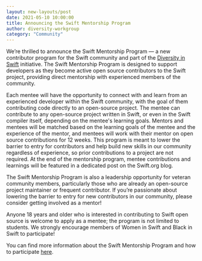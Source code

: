 ```yaml
---
layout: new-layouts/post
date: 2021-05-10 10:00:00
title: Announcing the Swift Mentorship Program
author: diversity-workgroup
category: "Community"
---
```


We’re thrilled to announce the Swift Mentorship Program — a new contributor program for the Swift community and part of the [Diversity in Swift](/diversity) initiative. The Swift Mentorship Program is designed to support developers as they become active open source contributors to the Swift project, providing direct mentorship with experienced members of the community.

Each mentee will have the opportunity to connect with and learn from an experienced developer within the Swift community, with the goal of them contributing code directly to an open-source project. The mentee can contribute to any open-source project written in Swift, or even in the Swift compiler itself, depending on the mentee's learning goals. Mentors and mentees will be matched based on the learning goals of the mentee and the experience of the mentor, and mentees will work with their mentor on open source contributions for 12 weeks. This program is meant to lower the barrier to entry for contributors and help build new skills in our community regardless of experience, so prior contributions to a project are not required. At the end of the mentorship program, mentee contributions and learnings will be featured in a dedicated post on the Swift.org blog.

The Swift Mentorship Program is also a leadership opportunity for veteran community members, particularly those who are already an open-source project maintainer or frequent contributor. If you’re passionate about lowering the barrier to entry for new contributors in our community, please consider getting involved as a mentor!

Anyone 18 years and older who is interested in contributing to Swift open source is welcome to apply as a mentee; the program is not limited to students. We strongly encourage members of Women in Swift and Black in Swift to participate!

You can find more information about the Swift Mentorship Program and how to participate [here](/mentorship/).
